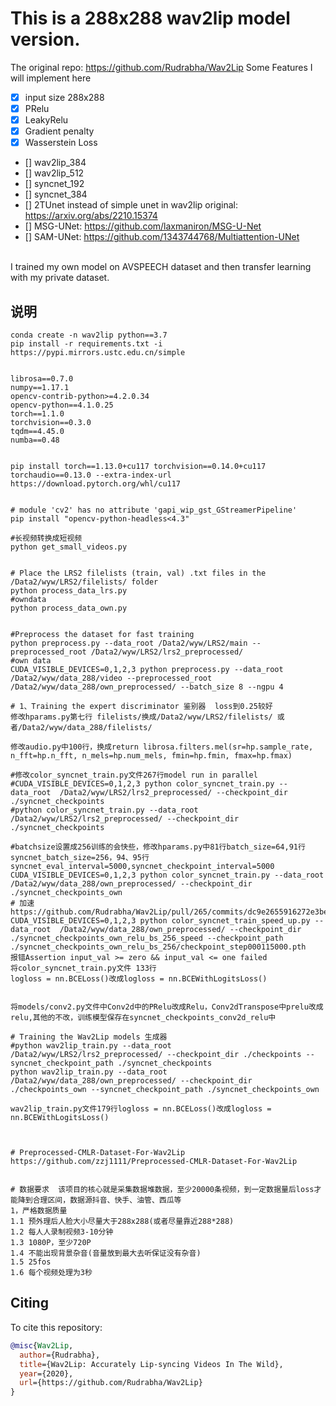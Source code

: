 # This is a 288x288 wav2lip model version.
The original repo: https://github.com/Rudrabha/Wav2Lip
Some Features I will implement here
- [x] input size 288x288
- [x] PRelu
- [x] LeakyRelu
- [x] Gradient penalty
- [x] Wasserstein Loss
- [] wav2lip_384
- [] wav2lip_512
- [] syncnet_192
- [] syncnet_384
- [] 2TUnet instead of simple unet in wav2lip original: https://arxiv.org/abs/2210.15374
- [] MSG-UNet: https://github.com/laxmaniron/MSG-U-Net
- [] SAM-UNet: https://github.com/1343744768/Multiattention-UNet
<br />
I trained my own model on AVSPEECH dataset and then transfer learning with my private dataset. 

## 说明
```shell
conda create -n wav2lip python==3.7
pip install -r requirements.txt -i https://pypi.mirrors.ustc.edu.cn/simple


librosa==0.7.0
numpy==1.17.1
opencv-contrib-python>=4.2.0.34
opencv-python==4.1.0.25
torch==1.1.0
torchvision==0.3.0
tqdm==4.45.0
numba==0.48


pip install torch==1.13.0+cu117 torchvision==0.14.0+cu117 torchaudio==0.13.0 --extra-index-url https://download.pytorch.org/whl/cu117


# module 'cv2' has no attribute 'gapi_wip_gst_GStreamerPipeline'
pip install "opencv-python-headless<4.3"

#长视频转换成短视频
python get_small_videos.py


# Place the LRS2 filelists (train, val) .txt files in the /Data2/wyw/LRS2/filelists/ folder
python process_data_lrs.py
#owndata
python process_data_own.py


#Preprocess the dataset for fast training
python preprocess.py --data_root /Data2/wyw/LRS2/main --preprocessed_root /Data2/wyw/LRS2/lrs2_preprocessed/
#own data
CUDA_VISIBLE_DEVICES=0,1,2,3 python preprocess.py --data_root /Data2/wyw/data_288/video --preprocessed_root /Data2/wyw/data_288/own_preprocessed/ --batch_size 8 --ngpu 4

# 1、Training the expert discriminator 鉴别器  loss到0.25较好
修改hparams.py第七行 filelists/换成/Data2/wyw/LRS2/filelists/ 或者/Data2/wyw/data_288/filelists/

修改audio.py中100行，换成return librosa.filters.mel(sr=hp.sample_rate, n_fft=hp.n_fft, n_mels=hp.num_mels, fmin=hp.fmin, fmax=hp.fmax)

#修改color_syncnet_train.py文件267行model run in parallel
#CUDA_VISIBLE_DEVICES=0,1,2,3 python color_syncnet_train.py --data_root  /Data2/wyw/LRS2/lrs2_preprocessed/ --checkpoint_dir ./syncnet_checkpoints
#python color_syncnet_train.py --data_root  /Data2/wyw/LRS2/lrs2_preprocessed/ --checkpoint_dir ./syncnet_checkpoints

#batchsize设置成256训练的会快些，修改hparams.py中81行batch_size=64,91行syncnet_batch_size=256，94、95行syncnet_eval_interval=5000,syncnet_checkpoint_interval=5000
CUDA_VISIBLE_DEVICES=0,1,2,3 python color_syncnet_train.py --data_root  /Data2/wyw/data_288/own_preprocessed/ --checkpoint_dir ./syncnet_checkpoints_own
# 加速https://github.com/Rudrabha/Wav2Lip/pull/265/commits/dc9e2655916272e3bee01aeafbe7939d11f5cbd5
CUDA_VISIBLE_DEVICES=0,1,2,3 python color_syncnet_train_speed_up.py --data_root  /Data2/wyw/data_288/own_preprocessed/ --checkpoint_dir ./syncnet_checkpoints_own_relu_bs_256_speed --checkpoint_path ./syncnet_checkpoints_own_relu_bs_256/checkpoint_step000115000.pth
报错Assertion input_val >= zero && input_val <= one failed
将color_syncnet_train.py文件 133行
logloss = nn.BCELoss()改成logloss = nn.BCEWithLogitsLoss()


将models/conv2.py文件中Conv2d中的PRelu改成Relu，Conv2dTranspose中prelu改成relu,其他的不改，训练模型保存在syncnet_checkpoints_conv2d_relu中

# Training the Wav2Lip models 生成器
#python wav2lip_train.py --data_root /Data2/wyw/LRS2/lrs2_preprocessed/ --checkpoint_dir ./checkpoints --syncnet_checkpoint_path ./syncnet_checkpoints
python wav2lip_train.py --data_root /Data2/wyw/data_288/own_preprocessed/ --checkpoint_dir ./checkpoints_own --syncnet_checkpoint_path ./syncnet_checkpoints_own

wav2lip_train.py文件179行logloss = nn.BCELoss()改成logloss = nn.BCEWithLogitsLoss()



# Preprocessed-CMLR-Dataset-For-Wav2Lip
https://github.com/zzj1111/Preprocessed-CMLR-Dataset-For-Wav2Lip


# 数据要求  该项目的核心就是采集数据堆数据，至少20000条视频，到一定数据量后loss才能降到合理区间，数据源抖音、快手、油管、西瓜等
1，严格数据质量
1.1 预外理后人脸大小尽量大于288x288(或者尽量靠近288*288)
1.2 每人人录制视频3-10分钟
1.3 1080P，至少720P
1.4 不能出现背景杂音(音量放到最大去听保证没有杂音)
1.5 25fos
1.6 每个视频处理为3秒
```


## Citing

To cite this repository:

```bibtex
@misc{Wav2Lip,
  author={Rudrabha},
  title={Wav2Lip: Accurately Lip-syncing Videos In The Wild},
  year={2020},
  url={https://github.com/Rudrabha/Wav2Lip}
}
```

